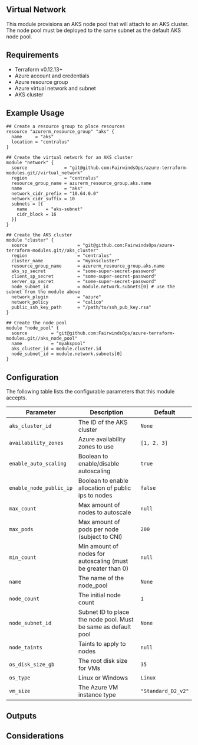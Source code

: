 ## Virtual Network

This module provisions an AKS node pool that will attach to an AKS cluster. The node pool must be deployed to the same subnet as the default AKS node pool.

## Requirements

- Terraform v0.12.13+
- Azure account and credentials
- Azure resource group
- Azure virtual network and subnet
- AKS cluster

## Example Usage
```
## Create a resource group to place resources
resource "azurerm_resource_group" "aks" {
  name     = "aks"
  location = "centralus"
}

## Create the virtual network for an AKS cluster
module "network" {
  source              = "git@github.com:FairwindsOps/azure-terraform-modules.git//virtual_network"
  region              = "centralus"
  resource_group_name = azurerm_resource_group.aks.name
  name                = "aks"
  network_cidr_prefix = "10.64.0.0"
  network_cidr_suffix = 10
  subnets = [{
    name       = "aks-subnet"
    cidr_block = 16
  }]
}

## Create the AKS cluster
module "cluster" {
  source                   = "git@github.com:FairwindsOps/azure-terraform-modules.git//aks_cluster"
  region                   = "centralus"
  cluster_name             = "myakscluster"
  resource_group_name      = azurerm_resource_group.aks.name
  aks_sp_secret            = "some-super-secret-password"
  client_sp_secret         = "some-super-secret-password"
  server_sp_secret         = "some-super-secret-password"  
  node_subnet_id           = module.network.subnets[0] # use the subnet from the module above
  network_plugin           = "azure"
  network_policy           = "calico"
  public_ssh_key_path      = "/path/to/ssh_pub_key.rsa"
}

## Create the node pool
module "node_pool" {
  source         = "git@github.com:FairwindsOps/azure-terraform-modules.git//aks_node_pool"
  name           = "myakspool"
  aks_cluster_id = module.cluster.id
  node_subnet_id = module.network.subnets[0]
}

```

## Configuration

The following table lists the configurable parameters that this module accepts.

| Parameter               | Description                                                    | Default            |
|-------------------------|----------------------------------------------------------------|--------------------|
| `aks_cluster_id`        | The ID of the AKS cluster                                      | `None`             |
| `availability_zones`    | Azure availability zones to use                                | `[1, 2, 3]`        |
| `enable_auto_scaling`   | Boolean to enable/disable autoscaling                          | `true`             |
| `enable_node_public_ip` | Boolean to enable allocation of public ips to nodes            | `false`            |
| `max_count`             | Max amount of nodes to autoscale                               | `null`             |
| `max_pods`              | Max amount of pods per node (subject to CNI)                   | `200`              |
| `min_count`             | Min amount of nodes for autoscaling (must be greater than 0)   | `null`             |
| `name`                  | The name of the node_pool                                      | `None`             |
| `node_count`            | The initial node count                                         | `1`                |
| `node_subnet_id`        | Subnet ID to place the node pool. Must be same as default pool | `None`             |
| `node_taints`           | Taints to apply to nodes                                       | `null`             |
| `os_disk_size_gb`       | The root disk size for VMs                                     | `35`               |
| `os_type`               | Linux or Windows                                               | `Linux`            |
| `vm_size`               | The Azure VM instance type                                     | `"Standard_D2_v2"` |

## Outputs

## Considerations
